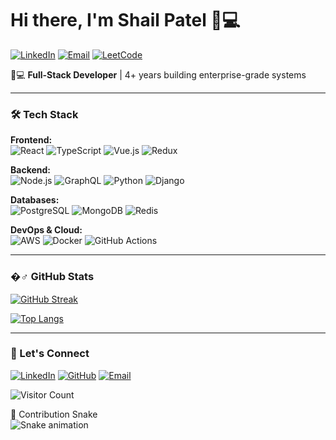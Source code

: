 # Hi there, I'm Shail Patel 👨💻

[![LinkedIn](https://img.shields.io/badge/LinkedIn-%230077B5.svg?style=for-the-badge&logo=linkedin&logoColor=white)](https://linkedin.com/in/shailpatel36)
[![Email](https://img.shields.io/badge/Email-D14836?style=for-the-badge&logo=gmail&logoColor=white)](mailto:shailpatel1312@gmail.com)
[![LeetCode](https://img.shields.io/badge/LeetCode-000000?style=for-the-badge&logo=LeetCode&logoColor=#d16c06)](https://leetcode.com/shailpatel36)

👨💻 **Full-Stack Developer** | 4+ years building enterprise-grade systems  

---

### 🛠️ Tech Stack

**Frontend:**  
![React](https://img.shields.io/badge/React-20232A?style=for-the-badge&logo=react&logoColor=61DAFB)
![TypeScript](https://img.shields.io/badge/TypeScript-007ACC?style=for-the-badge&logo=typescript&logoColor=white)
![Vue.js](https://img.shields.io/badge/Vue.js-4FC08D?style=for-the-badge&logo=vuedotjs&logoColor=white)
![Redux](https://img.shields.io/badge/Redux-764ABC?style=for-the-badge&logo=redux&logoColor=white)

**Backend:**  
![Node.js](https://img.shields.io/badge/Node.js-43853D?style=for-the-badge&logo=node.js&logoColor=white)
![GraphQL](https://img.shields.io/badge/GraphQL-E10098?style=for-the-badge&logo=graphql&logoColor=white)
![Python](https://img.shields.io/badge/Python-3776AB?style=for-the-badge&logo=python&logoColor=white)
![Django](https://img.shields.io/badge/Django-092E20?style=for-the-badge&logo=django&logoColor=white)

**Databases:**  
![PostgreSQL](https://img.shields.io/badge/PostgreSQL-316192?style=for-the-badge&logo=postgresql&logoColor=white)
![MongoDB](https://img.shields.io/badge/MongoDB-4EA94B?style=for-the-badge&logo=mongodb&logoColor=white)
![Redis](https://img.shields.io/badge/Redis-DC382D?style=for-the-badge&logo=redis&logoColor=white)

**DevOps & Cloud:**  
![AWS](https://img.shields.io/badge/AWS-%23FF9900.svg?style=for-the-badge&logo=amazon-aws&logoColor=white)
![Docker](https://img.shields.io/badge/Docker-2CA5E0?style=for-the-badge&logo=docker&logoColor=white)
![GitHub Actions](https://img.shields.io/badge/GitHub_Actions-2088FF?style=for-the-badge&logo=github-actions&logoColor=white)

---

### �♂️ GitHub Stats

[![GitHub Streak](https://streak-stats.demolab.com?user=shailpatel36&theme=dark)](https://git.io/streak-stats)

[![Top Langs](https://github-readme-stats.vercel.app/api/top-langs/?username=shailpatel36&layout=compact&theme=vision-friendly-dark)](https://github.com/anuraghazra/github-readme-stats)

---

### 🤝 Let's Connect

[![LinkedIn](https://img.shields.io/badge/LinkedIn-Connect-blue?style=for-the-badge)](https://linkedin.com/in/shailpatel36)
[![GitHub](https://img.shields.io/badge/GitHub-Follow-181717?style=for-the-badge&logo=github)](https://github.com/shailpatel36)
[![Email](https://img.shields.io/badge/Email-Contact%20Me-critical?style=for-the-badge&logo=gmail)](mailto:shailpatel1312@gmail.com)

![Visitor Count](https://komarev.com/ghpvc/?username=shailpatel36&style=flat-square&color=blueviolet)


🐍 Contribution Snake  
![Snake animation](https://github.com/shailpatel36/shailpatel36/blob/output/github-contribution-grid-snake.svg)
